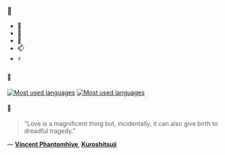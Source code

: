 ### 👋

- 🔭
- 🌱
- 💬
- 📫
- ⚡

#### 🧏

[![Most used languages](https://github-readme-stats-aynah.vercel.app/api/top-langs/?username=aynh&theme=solarized-dark&langs_count=6&layout=compact&hide_title=true)](https://github.com/anuraghazra/github-readme-stats#gh-dark-mode-only)
[![Most used languages](https://github-readme-stats-aynah.vercel.app/api/top-langs/?username=aynh&theme=solarized-light&langs_count=6&layout=compact&hide_title=true)](https://github.com/anuraghazra/github-readme-stats#gh-light-mode-only)

#### 💬

> "Love is a magnificent thing but, incidentally, it can also give birth to dreadful tragedy."

&mdash; [**Vincent Phantomhive**](https://myanimelist.net/character.php?q=Vincent%20Phantomhive&cat=character), [**Kuroshitsuji**](https://myanimelist.net/search/all?q=Kuroshitsuji&cat=all)
